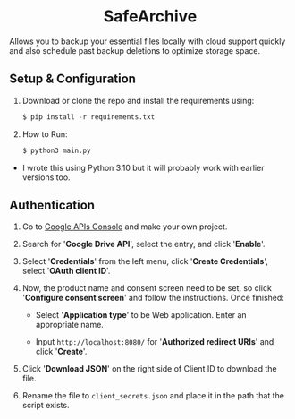 <h1 align="center">SafeArchive</h1>

Allows you to backup your essential files locally with cloud support quickly and also schedule past backup deletions to optimize storage space.

## Setup & Configuration
1. Download or clone the repo and install the requirements using:

    ```py
    $ pip install -r requirements.txt
    ```

2. How to Run:

    ```py
    $ python3 main.py
    ```

* I wrote this using Python 3.10 but it will probably work with earlier versions too.

## Authentication
1. Go to [Google APIs Console](https://console.cloud.google.com/) and make your own project.

2. Search for '**Google Drive API**', select the entry, and click '**Enable**'.

3. Select '**Credentials**' from the left menu, click '**Create Credentials**', select '**OAuth client ID**'.

4. Now, the product name and consent screen need to be set, so click '**Configure consent screen**' and follow the instructions. Once finished:

    * Select '**Application type**' to be Web application. Enter an appropriate name.

    * Input `http://localhost:8080/` for '**Authorized redirect URIs**' and click '**Create**'.

5. Click '**Download JSON**' on the right side of Client ID to download the file.

6. Rename the file to `client_secrets.json` and place it in the path that the script exists.
